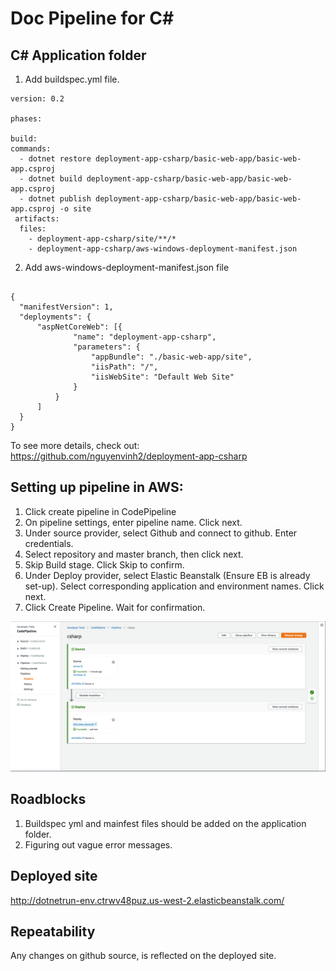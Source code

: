 # Doc Pipeline for C#
## C# Application folder
1. Add buildspec.yml file.
```
version: 0.2

phases:

build:
commands:
  - dotnet restore deployment-app-csharp/basic-web-app/basic-web-app.csproj
  - dotnet build deployment-app-csharp/basic-web-app/basic-web-app.csproj
  - dotnet publish deployment-app-csharp/basic-web-app/basic-web-app.csproj -o site
 artifacts:
  files:
    - deployment-app-csharp/site/**/*
    - deployment-app-csharp/aws-windows-deployment-manifest.json
```
2. Add aws-windows-deployment-manifest.json file
```

{
  "manifestVersion": 1,
  "deployments": {
      "aspNetCoreWeb": [{
              "name": "deployment-app-csharp",
              "parameters": {
                  "appBundle": "./basic-web-app/site",
                  "iisPath": "/",
                  "iisWebSite": "Default Web Site"
              }
          }
      ]
  }
}
```
To see more details, check out: https://github.com/nguyenvinh2/deployment-app-csharp

## Setting up pipeline in AWS:
1. Click create pipeline in CodePipeline
2. On pipeline settings, enter pipeline name. Click next.
3. Under source provider, select Github and connect to github. Enter credentials. 
4. Select repository and master branch, then click next.
5. Skip Build stage. Click Skip to confirm.
6. Under Deploy provider, select Elastic Beanstalk (Ensure EB is already set-up). Select corresponding application and environment names. Click next.
7. Click Create Pipeline. Wait for confirmation.

![alt pipeline](./pipeline.png)

## Roadblocks
1. Buildspec yml and mainfest files should be added on the application folder.
2. Figuring out vague error messages.

## Deployed site
http://dotnetrun-env.ctrwv48puz.us-west-2.elasticbeanstalk.com/

## Repeatability
Any changes on github source, is reflected on the deployed site.



